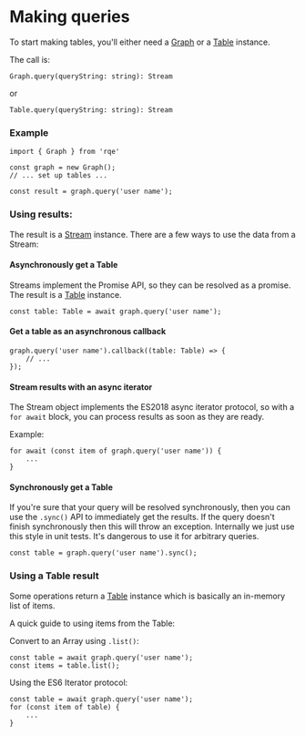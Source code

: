 
# Making queries #

To start making tables, you'll either need a [Graph]('./rqe.graph.md') or
a [Table]('./rqe.graph.md') instance.

The call is:

    Graph.query(queryString: string): Stream

or 

    Table.query(queryString: string): Stream

### Example ###

    import { Graph } from 'rqe'

    const graph = new Graph();
    // ... set up tables ...

    const result = graph.query('user name');

### Using results: ###

The result is a [Stream](./rqe.stream.md) instance. There are a few ways
to use the data from a Stream:

#### Asynchronously get a Table ####

Streams implement the Promise API, so they can be resolved as a promise. The result
is a [Table](./rqe.table.md) instance.

    const table: Table = await graph.query('user name');

#### Get a table as an asynchronous callback ####

    graph.query('user name').callback((table: Table) => {
        // ...
    });
    
#### Stream results with an async iterator ####

The Stream object implements the ES2018 async iterator protocol, so with a `for await` block,
you can process results as soon as they are ready.

Example:

    for await (const item of graph.query('user name')) {
        ...
    }

#### Synchronously get a Table ####

If you're sure that your query will be resolved synchronously, then you can use the `.sync()`
API to immediately get the results. If the query doesn't finish synchronously then this will
throw an exception. Internally we just use this style in unit tests. It's dangerous to use
it for arbitrary queries.

    const table = graph.query('user name').sync();

### Using a Table result ###

Some operations return a [Table](./rqe.table.md) instance which is basically an
in-memory list of items.

A quick guide to using items from the Table:

Convert to an Array using `.list()`:

    const table = await graph.query('user name');
    const items = table.list();

Using the ES6 Iterator protocol:

    const table = await graph.query('user name');
    for (const item of table) {
        ...
    }
